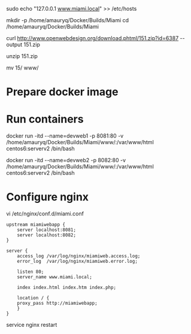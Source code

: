 sudo echo "127.0.0.1 www.miami.local" >> /etc/hosts

mkdir -p /home/amauryq/Docker/Builds/Miami
cd /home/amauryq/Docker/Builds/Miami

curl  http://www.openwebdesign.org/download.phtml/151.zip?id=6387 --output 151.zip

unzip 151.zip

mv 15/ www/

# Prepare docker image

# Run containers

docker run -itd --name=devweb1 -p 8081:80 -v /home/amauryq/Docker/Builds/Miami/www/:/var/www/html centos6:serverv2 /bin/bash

docker run -itd --name=devweb2 -p 8082:80 -v /home/amauryq/Docker/Builds/Miami/www/:/var/www/html centos6:serverv2 /bin/bash

# Configure nginx

vi /etc/nginx/conf.d/miami.conf

    upstream miamiwebapp {
        server localhost:8081;
        server localhost:8082;
    }

    server {
        access_log /var/log/nginx/miamiweb.access.log;
        error_log  /var/log/nginx/miamiweb.error.log;

        listen 80;
        server_name www.miami.local;

        index index.html index.htm index.php;

        location / {
	    proxy_pass http://miamiwebapp;
        }
    }

service nginx restart
